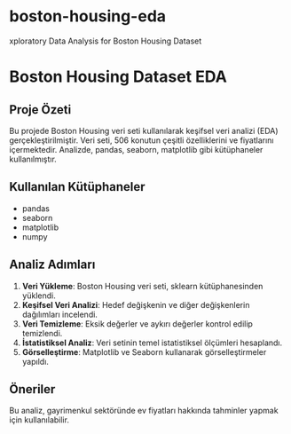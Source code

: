# boston-housing-eda
xploratory Data Analysis for Boston Housing Dataset
# Boston Housing Dataset EDA

## Proje Özeti
Bu projede Boston Housing veri seti kullanılarak keşifsel veri analizi (EDA) gerçekleştirilmiştir. Veri seti, 506 konutun çeşitli özelliklerini ve fiyatlarını içermektedir. Analizde, pandas, seaborn, matplotlib gibi kütüphaneler kullanılmıştır.

## Kullanılan Kütüphaneler
- pandas
- seaborn
- matplotlib
- numpy

## Analiz Adımları
1. **Veri Yükleme**: Boston Housing veri seti, sklearn kütüphanesinden yüklendi.
2. **Keşifsel Veri Analizi**: Hedef değişkenin ve diğer değişkenlerin dağılımları incelendi.
3. **Veri Temizleme**: Eksik değerler ve aykırı değerler kontrol edilip temizlendi.
4. **İstatistiksel Analiz**: Veri setinin temel istatistiksel ölçümleri hesaplandı.
5. **Görselleştirme**: Matplotlib ve Seaborn kullanarak görselleştirmeler yapıldı.

## Öneriler
Bu analiz, gayrimenkul sektöründe ev fiyatları hakkında tahminler yapmak için kullanılabilir.
